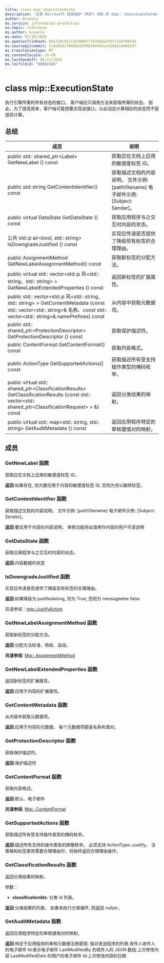 ```yaml
---
title: class mip::ExecutionState
description: '记录 Microsoft 信息保护 (MIP) SDK 的 mip:: executionstate& 类。'
author: BryanLa
ms.service: information-protection
ms.topic: reference
ms.author: bryanla
ms.date: 07/16/2019
ms.openlocfilehash: 02e72dc55c12b3800ff76356da1fb7c3adf08fdd
ms.sourcegitcommit: fcde8b31f8685023f002044d3a1d1903e548d207
ms.translationtype: MT
ms.contentlocale: zh-CN
ms.lasthandoff: 08/21/2019
ms.locfileid: "69884346"
---
```

# <a name="class-mipexecutionstate"></a>class mip::ExecutionState 
执行引擎所需的所有状态的接口。
客户端应只调用方法来获取所需的状态。 因此，为了提高效率，客户端可能想要实现该接口，以此动态计算相应的状态而不是提前计算。
  
## <a name="summary"></a>总结
 成员                        | 说明                                
--------------------------------|---------------------------------------------
public std:: shared_ptr\<Label\> GetNewLabel () const  |  获取应在文档上应用的敏感度标签 ID。
public std::string GetContentIdentifier() const  |  获取描述文档的内容说明。 文件示例: [path\filename] 电子邮件示例: [Subject: Sender]。
public virtual DataState GetDataState () const  |  获取应用程序与之交互时内容的状态。
公共 std::p air\<bool, std:: string\> IsDowngradeJustified () const  |  实现应传递是否提供了降级现有标签的合理理由。
public AssignmentMethod GetNewLabelAssignmentMethod() const  |  获取新标签的分配方法。
public virtual std:: vector\<std::p 风\<std:: string、std:: string\> \> GetNewLabelExtendedProperties () const  |  返回新标签的扩展属性。
public std:: vector\<std::p 风\<std:: string、std:: string\> \> GetContentMetadata (const std:: vector\<std:: string\>& 名称、const std:: vector\<std:: string\>& namePrefixes) const  |  从内容中获取元数据项。
public std:: shared_ptr\<ProtectionDescriptor\> GetProtectionDescriptor () const  |  获取保护描述符。
public ContentFormat GetContentFormat() const  |  获取内容格式。
public ActionType GetSupportedActions() const  |  获取描述所有受支持操作类型的掩码枚举。
public virtual std:: shared_ptr\<ClassificationResults\> GetClassificationResults (const std:: vector\<std:: shared_ptr\<ClassificationRequest\> \> &) const  |  返回分类结果的映射。
public virtual std:: map\<std:: string, std:: string\> GetAuditMetadata () const  |  返回应用程序特定的审核键值对的映射。
  
## <a name="members"></a>成员
  
### <a name="getnewlabel-function"></a>GetNewLabel 函数
获取应在文档上应用的敏感度标签 ID。

  
**返回**:如果存在, 则为要应用于内容的敏感度标签 ID, 否则为空以删除标签。
  
### <a name="getcontentidentifier-function"></a>GetContentIdentifier 函数
获取描述文档的内容说明。 文件示例: [path\filename] 电子邮件示例: [Subject: Sender]。

  
**返回**:要应用于内容的内容说明。
审核功能将此值用作内容的用户可读说明
  
### <a name="getdatastate-function"></a>GetDataState 函数
获取应用程序与之交互时内容的状态。

  
**返回**:内容数据的状态
  
### <a name="isdowngradejustified-function"></a>IsDowngradeJustified 函数
实现应传递是否提供了降级现有标签的合理理由。

  
**返回**:如果降级为 justifiedalong, 则为 True; 否则为 messageelse false 
  
另请参阅：[mip::JustifyAction](class_mip_justifyaction.md)
  
### <a name="getnewlabelassignmentmethod-function"></a>GetNewLabelAssignmentMethod 函数
获取新标签的分配方法。

  
**返回**:分配方法标准、特权、自动。 
  
**另请参阅**: [Mip:: AssignmentMethod](mip-enums-and-structs.md#assignmentmethod-enum)
  
### <a name="getnewlabelextendedproperties-function"></a>GetNewLabelExtendedProperties 函数
返回新标签的扩展属性。

  
**返回**:应用于内容的扩展属性。
  
### <a name="getcontentmetadata-function"></a>GetContentMetadata 函数
从内容中获取元数据项。

  
**返回**:应用于内容的元数据。 每个元数据项都是名称和值对。
  
### <a name="getprotectiondescriptor-function"></a>GetProtectionDescriptor 函数
获取保护描述符。

  
**返回**:保护描述符
  
### <a name="getcontentformat-function"></a>GetContentFormat 函数
获取内容格式。

  
**返回**:默认、电子邮件 
  
**另请参阅**: [Mip:: ContentFormat](mip-enums-and-structs.md#contentformat-enum)
  
### <a name="getsupportedactions-function"></a>GetSupportedActions 函数
获取描述所有受支持操作类型的掩码枚举。

  
**返回**:描述所有支持的操作类型的屏蔽枚举。
必须支持 ActionType::Justify。 当策略和标签更改需要合理理由时，将始终返回合理理由操作。
  
### <a name="getclassificationresults-function"></a>GetClassificationResults 函数
返回分类结果的映射。

参数：  
* **classificationIds**: 分类 id 列表。 



  
**返回**:分类结果的列表。 如果未执行分类循环, 则返回 nullptr。
  
### <a name="getauditmetadata-function"></a>GetAuditMetadata 函数
返回应用程序特定的审核键值对的映射。

  
**返回**:特定于应用程序的审核元数据注册密钥: 值对发送程序的列表:发件人收件人的电子邮件 Id:表示电子邮件 LastModifiedBy 的收件人的 JSON 数组:上次修改内容 LastModifiedDate 的用户的电子邮件 Id:上次修改内容的日期